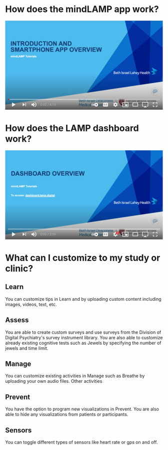 # How does the mindLAMP app work?
[![Video Explanation](assets/mindlamp_video.jpg)](https://www.youtube.com/watch?v=yLWyh5x7hxU)

# How does the LAMP dashboard work?
[![Video Explanation](assets/dashboard_video.jpg)](https://www.youtube.com/watch?v=vLXCSL6zO6k)

# What can I customize to my study or clinic?

## Learn
You can customize tips in Learn and by uploading custom content including images, videos, text, etc.

## Assess
You are able to create custom surveys and  use surveys from the Division of Digital Psychiatry's survey instrument library. You are also able to customize already existing cognitive tests such as Jewels by specifying the number of jewels and time limit.

## Manage
You can customize existing activities in Manage such as Breathe by uploading your own audio files. Other activities 

## Prevent
You have the option to program new visualizations in Prevent. You are also able to hide any visualizations from patients or participants.

## Sensors
You can toggle different types of sensors like heart rate or gps on and off.
